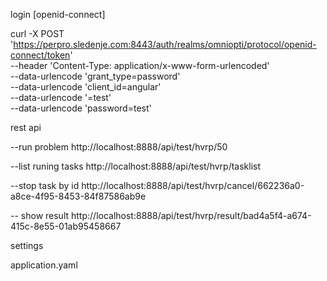 login [openid-connect]

curl -X POST 'https://perpro.sledenje.com:8443/auth/realms/omniopti/protocol/openid-connect/token' \
 --header 'Content-Type: application/x-www-form-urlencoded' \
 --data-urlencode 'grant_type=password' \
 --data-urlencode 'client_id=angular' \
 --data-urlencode '=test' \
 --data-urlencode 'password=test'


rest api

 --run problem
http://localhost:8888/api/test/hvrp/50

--list runing tasks
http://localhost:8888/api/test/hvrp/tasklist

--stop task by id
http://localhost:8888/api/test/hvrp/cancel/662236a0-a8ce-4f95-8453-84f87586ab9e

-- show result
http://localhost:8888/api/test/hvrp/result/bad4a5f4-a674-415c-8e55-01ab95458667



settings 

application.yaml
